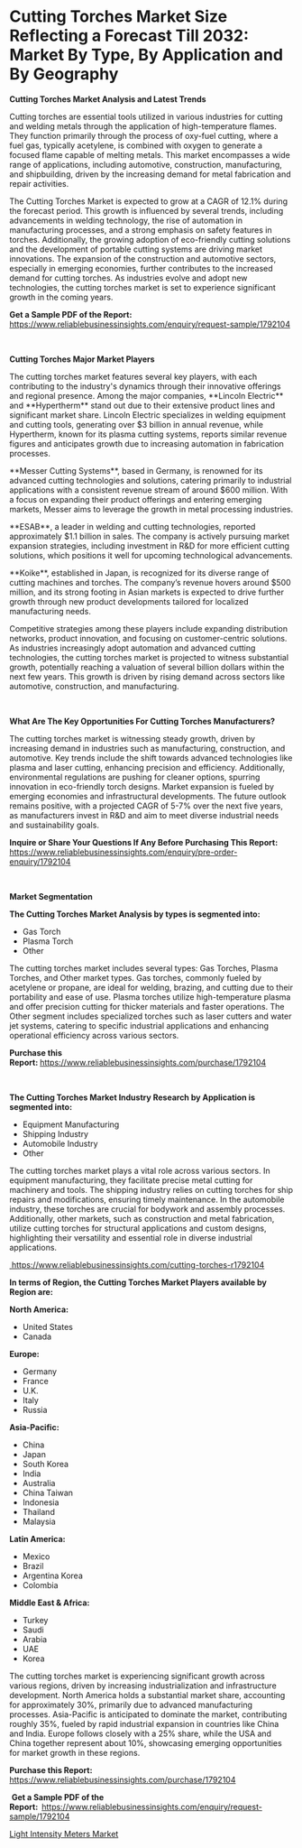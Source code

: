 <p><h1>Cutting Torches Market Size Reflecting a Forecast Till 2032: Market By Type, By Application and By Geography</h1></p><p><strong>Cutting Torches Market Analysis and Latest Trends</strong></p>
<p><p>Cutting torches are essential tools utilized in various industries for cutting and welding metals through the application of high-temperature flames. They function primarily through the process of oxy-fuel cutting, where a fuel gas, typically acetylene, is combined with oxygen to generate a focused flame capable of melting metals. This market encompasses a wide range of applications, including automotive, construction, manufacturing, and shipbuilding, driven by the increasing demand for metal fabrication and repair activities.</p><p>The Cutting Torches Market is expected to grow at a CAGR of 12.1% during the forecast period. This growth is influenced by several trends, including advancements in welding technology, the rise of automation in manufacturing processes, and a strong emphasis on safety features in torches. Additionally, the growing adoption of eco-friendly cutting solutions and the development of portable cutting systems are driving market innovations. The expansion of the construction and automotive sectors, especially in emerging economies, further contributes to the increased demand for cutting torches. As industries evolve and adopt new technologies, the cutting torches market is set to experience significant growth in the coming years.</p></p>
<p><strong>Get a Sample PDF of the Report:&nbsp;</strong> <a href="https://www.reliablebusinessinsights.com/enquiry/request-sample/1792104?utm_campaign=2214&utm_medium=2&utm_source=Github&utm_content=ia&utm_term=20022025&utm_id=cutting-torches">https://www.reliablebusinessinsights.com/enquiry/request-sample/1792104</a></p>
<p>&nbsp;</p>
<p><strong>Cutting Torches Major Market Players</strong></p>
<p><p>The cutting torches market features several key players, with each contributing to the industry's dynamics through their innovative offerings and regional presence. Among the major companies, **Lincoln Electric** and **Hypertherm** stand out due to their extensive product lines and significant market share. Lincoln Electric specializes in welding equipment and cutting tools, generating over $3 billion in annual revenue, while Hypertherm, known for its plasma cutting systems, reports similar revenue figures and anticipates growth due to increasing automation in fabrication processes.</p><p>**Messer Cutting Systems**, based in Germany, is renowned for its advanced cutting technologies and solutions, catering primarily to industrial applications with a consistent revenue stream of around $600 million. With a focus on expanding their product offerings and entering emerging markets, Messer aims to leverage the growth in metal processing industries.</p><p>**ESAB**, a leader in welding and cutting technologies, reported approximately $1.1 billion in sales. The company is actively pursuing market expansion strategies, including investment in R&D for more efficient cutting solutions, which positions it well for upcoming technological advancements.</p><p>**Koike**, established in Japan, is recognized for its diverse range of cutting machines and torches. The company’s revenue hovers around $500 million, and its strong footing in Asian markets is expected to drive further growth through new product developments tailored for localized manufacturing needs.</p><p>Competitive strategies among these players include expanding distribution networks, product innovation, and focusing on customer-centric solutions. As industries increasingly adopt automation and advanced cutting technologies, the cutting torches market is projected to witness substantial growth, potentially reaching a valuation of several billion dollars within the next few years. This growth is driven by rising demand across sectors like automotive, construction, and manufacturing.</p></p>
<p>&nbsp;</p>
<p><strong>What Are The Key Opportunities For Cutting Torches Manufacturers?</strong></p>
<p><p>The cutting torches market is witnessing steady growth, driven by increasing demand in industries such as manufacturing, construction, and automotive. Key trends include the shift towards advanced technologies like plasma and laser cutting, enhancing precision and efficiency. Additionally, environmental regulations are pushing for cleaner options, spurring innovation in eco-friendly torch designs. Market expansion is fueled by emerging economies and infrastructural developments. The future outlook remains positive, with a projected CAGR of 5-7% over the next five years, as manufacturers invest in R&D and aim to meet diverse industrial needs and sustainability goals.</p></p>
<p><strong>Inquire or Share Your Questions If Any Before Purchasing This Report:</strong> <a href="https://www.reliablebusinessinsights.com/enquiry/pre-order-enquiry/1792104?utm_campaign=2214&utm_medium=2&utm_source=Github&utm_content=ia&utm_term=20022025&utm_id=cutting-torches">https://www.reliablebusinessinsights.com/enquiry/pre-order-enquiry/1792104</a></p>
<p>&nbsp;</p>
<p><strong>Market Segmentation</strong></p>
<p><strong>The Cutting Torches Market Analysis by types is segmented into:</strong></p>
<p><ul><li>Gas Torch</li><li>Plasma Torch</li><li>Other</li></ul></p>
<p><p>The cutting torches market includes several types: Gas Torches, Plasma Torches, and Other market types. Gas torches, commonly fueled by acetylene or propane, are ideal for welding, brazing, and cutting due to their portability and ease of use. Plasma torches utilize high-temperature plasma and offer precision cutting for thicker materials and faster operations. The Other segment includes specialized torches such as laser cutters and water jet systems, catering to specific industrial applications and enhancing operational efficiency across various sectors.</p></p>
<p><strong>Purchase this Report:&nbsp;</strong><a href="https://www.reliablebusinessinsights.com/purchase/1792104?utm_campaign=2214&utm_medium=2&utm_source=Github&utm_content=ia&utm_term=20022025&utm_id=cutting-torches">https://www.reliablebusinessinsights.com/purchase/1792104</a></p>
<p>&nbsp;</p>
<p><strong>The Cutting Torches Market Industry Research by Application is segmented into:</strong></p>
<p><ul><li>Equipment Manufacturing</li><li>Shipping Industry</li><li>Automobile Industry</li><li>Other</li></ul></p>
<p><p>The cutting torches market plays a vital role across various sectors. In equipment manufacturing, they facilitate precise metal cutting for machinery and tools. The shipping industry relies on cutting torches for ship repairs and modifications, ensuring timely maintenance. In the automobile industry, these torches are crucial for bodywork and assembly processes. Additionally, other markets, such as construction and metal fabrication, utilize cutting torches for structural applications and custom designs, highlighting their versatility and essential role in diverse industrial applications.</p></p>
<p><a href="https://www.reliablebusinessinsights.com/cutting-torches-r1792104?utm_campaign=2214&utm_medium=2&utm_source=Github&utm_content=ia&utm_term=20022025&utm_id=cutting-torches">&nbsp;https://www.reliablebusinessinsights.com/cutting-torches-r1792104</a></p>
<p><strong>In terms of Region, the Cutting Torches Market Players available by Region are:</strong></p>
<p>
    <p> <strong> North America: </strong>
        <ul>
            <li>United States</li>
            <li>Canada</li>
        </ul>
        </p> 
    <p> <strong> Europe: </strong>
        <ul>
            <li>Germany</li>
            <li>France</li>
            <li>U.K.</li>
            <li>Italy</li>
            <li>Russia</li>
        </ul>
        </p> 
    <p> <strong> Asia-Pacific: </strong>
        <ul>
            <li>China</li>
            <li>Japan</li>
            <li>South Korea</li>
            <li>India</li>
            <li>Australia</li>
            <li>China Taiwan</li>
            <li>Indonesia</li>
            <li>Thailand</li>
            <li>Malaysia</li>
        </ul>
        </p> 
    <p> <strong> Latin America: </strong>
        <ul>
            <li>Mexico</li>
            <li>Brazil</li>
            <li>Argentina Korea</li>
            <li>Colombia</li>
        </ul>
        </p> 
    <p> <strong> Middle East & Africa: </strong>
        <ul>
            <li>Turkey</li>
            <li>Saudi</li>
            <li>Arabia</li>
            <li>UAE</li>
            <li>Korea</li>
        </ul>
    </p>
    </p>
<p><p>The cutting torches market is experiencing significant growth across various regions, driven by increasing industrialization and infrastructure development. North America holds a substantial market share, accounting for approximately 30%, primarily due to advanced manufacturing processes. Asia-Pacific is anticipated to dominate the market, contributing roughly 35%, fueled by rapid industrial expansion in countries like China and India. Europe follows closely with a 25% share, while the USA and China together represent about 10%, showcasing emerging opportunities for market growth in these regions.</p></p>
<p><strong>Purchase this Report: </strong><a href="https://www.reliablebusinessinsights.com/purchase/1792104?utm_campaign=2214&utm_medium=2&utm_source=Github&utm_content=ia&utm_term=20022025&utm_id=cutting-torches">https://www.reliablebusinessinsights.com/purchase/1792104</a></p>
<p>&nbsp;<strong>Get a Sample PDF of the Report:&nbsp;&nbsp;</strong><a href="https://www.reliablebusinessinsights.com/enquiry/request-sample/1792104?utm_campaign=2214&utm_medium=2&utm_source=Github&utm_content=ia&utm_term=20022025&utm_id=cutting-torches">https://www.reliablebusinessinsights.com/enquiry/request-sample/1792104</a></p>
<p><strong></strong></p>
<p><p><a href="https://github.com/comasnickie/Market-Research-Report-List-1/blob/main/light-intensity-meters-market.md?utm_campaign=2214&utm_medium=2&utm_source=Github&utm_content=ia&utm_term=20022025&utm_id=cutting-torches">Light Intensity Meters Market</a></p></p>